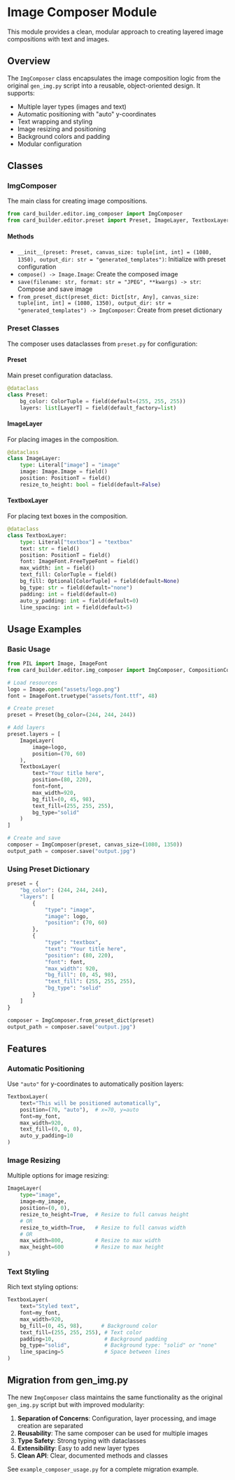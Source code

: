 # Image Composer Module

This module provides a clean, modular approach to creating layered image compositions with text and images.

## Overview

The `ImgComposer` class encapsulates the image composition logic from the original `gen_img.py` script into a reusable, object-oriented design. It supports:

- Multiple layer types (images and text)
- Automatic positioning with "auto" y-coordinates
- Text wrapping and styling
- Image resizing and positioning
- Background colors and padding
- Modular configuration

## Classes

### ImgComposer

The main class for creating image compositions.

```python
from card_builder.editor.img_composer import ImgComposer
from card_builder.editor.preset import Preset, ImageLayer, TextboxLayer
```

#### Methods

- `__init__(preset: Preset, canvas_size: tuple[int, int] = (1080, 1350), output_dir: str = "generated_templates")`: Initialize with preset configuration
- `compose() -> Image.Image`: Create the composed image
- `save(filename: str, format: str = "JPEG", **kwargs) -> str`: Compose and save image
- `from_preset_dict(preset_dict: Dict[str, Any], canvas_size: tuple[int, int] = (1080, 1350), output_dir: str = "generated_templates") -> ImgComposer`: Create from preset dictionary

### Preset Classes

The composer uses dataclasses from `preset.py` for configuration:

#### Preset

Main preset configuration dataclass.

```python
@dataclass
class Preset:
    bg_color: ColorTuple = field(default=(255, 255, 255))
    layers: list[LayerT] = field(default_factory=list)
```

#### ImageLayer

For placing images in the composition.

```python
@dataclass
class ImageLayer:
    type: Literal["image"] = "image"
    image: Image.Image = field()
    position: PositionT = field()
    resize_to_height: bool = field(default=False)
```

#### TextboxLayer

For placing text boxes in the composition.

```python
@dataclass
class TextboxLayer:
    type: Literal["textbox"] = "textbox"
    text: str = field()
    position: PositionT = field()
    font: ImageFont.FreeTypeFont = field()
    max_width: int = field()
    text_fill: ColorTuple = field()
    bg_fill: Optional[ColorTuple] = field(default=None)
    bg_type: str = field(default="none")
    padding: int = field(default=0)
    auto_y_padding: int = field(default=0)
    line_spacing: int = field(default=5)
```

## Usage Examples

### Basic Usage

```python
from PIL import Image, ImageFont
from card_builder.editor.img_composer import ImgComposer, CompositionConfig, ImageLayer, TextLayer

# Load resources
logo = Image.open("assets/logo.png")
font = ImageFont.truetype("assets/font.ttf", 48)

# Create preset
preset = Preset(bg_color=(244, 244, 244))

# Add layers
preset.layers = [
    ImageLayer(
        image=logo,
        position=(70, 60)
    ),
    TextboxLayer(
        text="Your title here",
        position=(80, 220),
        font=font,
        max_width=920,
        bg_fill=(0, 45, 98),
        text_fill=(255, 255, 255),
        bg_type="solid"
    )
]

# Create and save
composer = ImgComposer(preset, canvas_size=(1080, 1350))
output_path = composer.save("output.jpg")
```

### Using Preset Dictionary

```python
preset = {
    "bg_color": (244, 244, 244),
    "layers": [
        {
            "type": "image",
            "image": logo,
            "position": (70, 60)
        },
        {
            "type": "textbox",
            "text": "Your title here",
            "position": (80, 220),
            "font": font,
            "max_width": 920,
            "bg_fill": (0, 45, 98),
            "text_fill": (255, 255, 255),
            "bg_type": "solid"
        }
    ]
}

composer = ImgComposer.from_preset_dict(preset)
output_path = composer.save("output.jpg")
```

## Features

### Automatic Positioning

Use `"auto"` for y-coordinates to automatically position layers:

```python
TextboxLayer(
    text="This will be positioned automatically",
    position=(70, "auto"),  # x=70, y=auto
    font=my_font,
    max_width=920,
    text_fill=(0, 0, 0),
    auto_y_padding=10
)
```

### Image Resizing

Multiple options for image resizing:

```python
ImageLayer(
    type="image",
    image=my_image,
    position=(0, 0),
    resize_to_height=True,  # Resize to full canvas height
    # OR
    resize_to_width=True,   # Resize to full canvas width
    # OR
    max_width=800,          # Resize to max width
    max_height=600          # Resize to max height
)
```

### Text Styling

Rich text styling options:

```python
TextboxLayer(
    text="Styled text",
    font=my_font,
    max_width=920,
    bg_fill=(0, 45, 98),      # Background color
    text_fill=(255, 255, 255), # Text color
    padding=10,                # Background padding
    bg_type="solid",           # Background type: "solid" or "none"
    line_spacing=5             # Space between lines
)
```

## Migration from gen_img.py

The new `ImgComposer` class maintains the same functionality as the original `gen_img.py` script but with improved modularity:

1. **Separation of Concerns**: Configuration, layer processing, and image creation are separated
2. **Reusability**: The same composer can be used for multiple images
3. **Type Safety**: Strong typing with dataclasses
4. **Extensibility**: Easy to add new layer types
5. **Clean API**: Clear, documented methods and classes

See `example_composer_usage.py` for a complete migration example. 